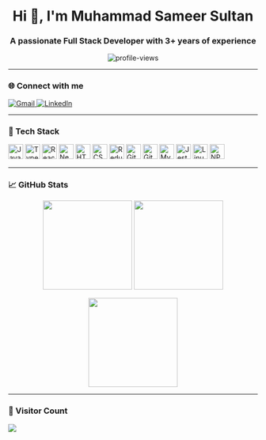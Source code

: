 <h1 align="center">Hi 👋, I'm Muhammad Sameer Sultan</h1>
<h3 align="center">A passionate Full Stack Developer with 3+ years of experience</h3>

<p align="center">
  <img src="https://komarev.com/ghpvc/?username=sameer-sultan41&label=Profile%20views&color=0e75b6&style=flat" alt="profile-views" />
</p>

---

### 🌐 Connect with me

<p align="left">
  <a href="mailto:sameersultan1001@gmail.com" target="_blank">
    <img src="https://img.shields.io/badge/Gmail-D14836?style=for-the-badge&logo=gmail&logoColor=white" alt="Gmail" />
  </a>
  <a href="https://www.linkedin.com/in/muhammad-sameer-sultan-bb877523b/" target="_blank">
    <img src="https://img.shields.io/badge/LinkedIn-0077B5?style=for-the-badge&logo=linkedin&logoColor=white" alt="LinkedIn" />
  </a>
</p>

---

### 🧰 Tech Stack

<p align="left">
  <img src="https://cdn.jsdelivr.net/gh/devicons/devicon/icons/javascript/javascript-original.svg" height="30" alt="JavaScript" />
  <img src="https://cdn.jsdelivr.net/gh/devicons/devicon/icons/typescript/typescript-original.svg" height="30" alt="TypeScript" />
  <img src="https://cdn.jsdelivr.net/gh/devicons/devicon/icons/react/react-original.svg" height="30" alt="React" />
  <img src="https://cdn.jsdelivr.net/gh/devicons/devicon/icons/nextjs/nextjs-original.svg" height="30" alt="Next.js" />
  <img src="https://cdn.jsdelivr.net/gh/devicons/devicon/icons/html5/html5-original.svg" height="30" alt="HTML5" />
  <img src="https://skillicons.dev/icons?i=css" height="30" alt="CSS3" />
  <img src="https://cdn.jsdelivr.net/gh/devicons/devicon/icons/redux/redux-original.svg" height="30" alt="Redux" />
  <img src="https://cdn.jsdelivr.net/gh/devicons/devicon/icons/git/git-original.svg" height="30" alt="Git" />
  <img src="https://cdn.jsdelivr.net/gh/devicons/devicon/icons/gitlab/gitlab-original.svg" height="30" alt="GitLab" />
  <img src="https://cdn.jsdelivr.net/gh/devicons/devicon/icons/mysql/mysql-original.svg" height="30" alt="MySQL" />
  <img src="https://cdn.jsdelivr.net/gh/devicons/devicon/icons/jest/jest-plain.svg" height="30" alt="Jest" />
  <img src="https://cdn.jsdelivr.net/gh/devicons/devicon/icons/linux/linux-original.svg" height="30" alt="Linux" />
  <img src="https://cdn.jsdelivr.net/gh/devicons/devicon/icons/npm/npm-original-wordmark.svg" height="30" alt="NPM" />
</p>

---

### 📈 GitHub Stats

<p align="center">
  <img src="https://github-readme-stats.vercel.app/api?username=sameer-sultan41&show_icons=true&theme=merko&hide_border=true" height="180" />
  <img src="https://github-readme-stats.vercel.app/api/top-langs/?username=sameer-sultan41&layout=compact&theme=merko&hide_border=true" height="180" />
</p>

<p align="center">
  <img src="https://streak-stats.demolab.com?user=sameer-sultan41&theme=merko&hide_border=true&border_radius=5" height="180" />
</p>

---

### 🚀 Visitor Count

<p align="left">
  <img src="https://profile-counter.glitch.me/sameer-sultan41/count.svg" />
</p>
